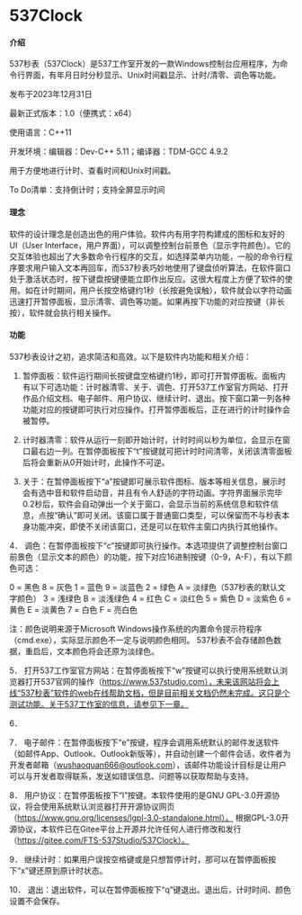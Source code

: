 # 537Clock

#### 介绍
537秒表（537Clock）是537工作室开发的一款Windows控制台应用程序，为命令行界面，有年月日时分秒显示、Unix时间戳显示、计时/清零、调色等功能。

发布于2023年12月31日

最新正式版本：1.0（便携式：x64）

使用语言：C++11

开发环境：编辑器：Dev-C++ 5.11；编译器：TDM-GCC 4.9.2

用于方便地进行计时、查看时间和Unix时间戳。

To Do清单：支持倒计时；支持全屏显示时间

#### 理念

软件的设计理念是创造出色的用户体验。软件内有用字符构建成的图标和友好的UI（User Interface，用户界面），可以调整控制台前景色（显示字符颜色）。它的交互体验也超出了大多数命令行程序的交互，如选择菜单内功能，一般的命令行程序要求用户输入文本再回车，而537秒表巧妙地使用了键盘侦听算法，在软件窗口处于激活状态时，按下键盘按键便能立即作出反应。这很大程度上方便了软件的使用。如在计时期间，用户长按空格键约1秒（长按避免误触），软件就会以字符动画迅速打开暂停面板，显示清零、调色等功能。如果再按下功能的对应按键（非长按），软件就会执行相关操作。

#### 功能

537秒表设计之初，追求简洁和高效。以下是软件内功能和相关介绍：

1.	暂停面板：软件运行期间长按键盘空格键约1秒，即可打开暂停面板。面板内有以下可选功能：计时器清零、关于、调色、打开537工作室官方网站、打开作品介绍文档、电子邮件、用户协议、继续计时、退出。按下窗口第一列各种功能对应的按键即可执行对应操作。打开暂停面板后，正在进行的计时操作会被暂停。

2.	计时器清零：软件从运行一刻即开始计时，计时时间以秒为单位，会显示在窗口最右边一列。在暂停面板按下“t”按键就可把计时时间清零，关闭该清零面板后将会重新从0开始计时，此操作不可逆。

3.	关于：在暂停面板按下“a”按键即可展示软件图标、版本等相关信息，展示时会有选中音和软件启动音，并且有令人舒适的字符动画。字符界面展示完毕0.2秒后，软件会自动弹出一个关于窗口，会显示当前的系统信息和软件信息，点按“确认”即可关闭。该窗口属于普通窗口类型，可以保留而不与秒表本身功能冲突，即使不关闭该窗口，还是可以在软件主窗口内执行其他操作。

4． 调色：在暂停面板按下“c”按键即可执行操作。本选项提供了调整控制台窗口前景色（显示文本的颜色）的功能，按下对应16进制按键（0-9，A-F），有以下颜色可选：

0 = 黑色       8 = 灰色
    1 = 蓝色       9 = 淡蓝色
    2 = 绿色       A = 淡绿色（537秒表的默认文字颜色）
    3 = 浅绿色     B = 淡浅绿色
    4 = 红色       C = 淡红色
    5 = 紫色       D = 淡紫色
    6 = 黄色       E = 淡黄色
7 = 白色       F = 亮白色

注：颜色说明来源于Microsoft Windows操作系统的内置命令提示符程序（cmd.exe），实际显示颜色不一定与说明颜色相同。
537秒表不会存储颜色数据，重启后，文本颜色将会还原为淡绿色。

5． 打开537工作室官方网站：在暂停面板按下“w”按键可以执行使用系统默认浏览器打开537官网的操作（https://www.537studio.com），未来该网站将会上线“537秒表”软件的web在线帮助文档，但是目前相关文档仍然未完成。这只是个测试功能。关于537工作室的信息，请参见下一章。

6． 

7． 电子邮件：在暂停面板按下“e”按键，程序会调用系统默认的邮件发送软件（如邮件App、Outlook、Outlook新版等），并自动创建一个邮件会话，收件者为开发者邮箱（wushaoquan666@outlook.com），该邮件功能设计目标是让用户可以与开发者取得联系，发送如错误信息、问题等以获取帮助与支持。

8． 用户协议：在暂停面板按下“l”按键。本软件使用的是GNU GPL-3.0开源协议，将会使用系统默认浏览器打开开源协议网页（https://www.gnu.org/licenses/lgpl-3.0-standalone.html）。
根据GPL-3.0开源协议，本软件已在Gitee平台上开源并允许任何人进行修改和发行（https://gitee.com/FTS-537Studio/537Clock）。

9． 继续计时：如果用户误按空格键或是只想暂停计时，那可以在暂停面板按下“x”键还原到原计时状态。

10． 退出：退出软件，可以在暂停面板按下“q”键退出。退出后，计时时间、颜色设置不会保存。
